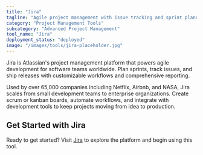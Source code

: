 ```yaml
---
title: "Jira"
tagline: "Agile project management with issue tracking and sprint planning"
category: "Project Management Tools"
subcategory: "Advanced Project Management"
tool_name: "Jira"
deployment_status: "deployed"
image: "/images/tools/jira-placeholder.jpg"
---
```

Jira is Atlassian's project management platform that powers agile development for software teams worldwide. Plan sprints, track issues, and ship releases with customizable workflows and comprehensive reporting.

Used by over 65,000 companies including Netflix, Airbnb, and NASA, Jira scales from small development teams to enterprise organizations. Create scrum or kanban boards, automate workflows, and integrate with development tools to keep projects moving from idea to production.

## Get Started with Jira

Ready to get started? Visit [Jira](https://www.atlassian.com/software/jira) to explore the platform and begin using this tool.